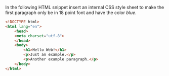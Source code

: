 In the following HTML snippet insert an internal CSS
style sheet to make the first paragraph only be in 18 point
font and have the color *blue*.

```html
<!DOCTYPE html>
<html lang="en">
    <head>
    <meta charset="utf-8">
    </head>
    <body>
        <h1>Hello Web!</h1>
        <p>Just an example.</p>
        <p>Another example paragraph.</p>
    </body>
</html>
```
